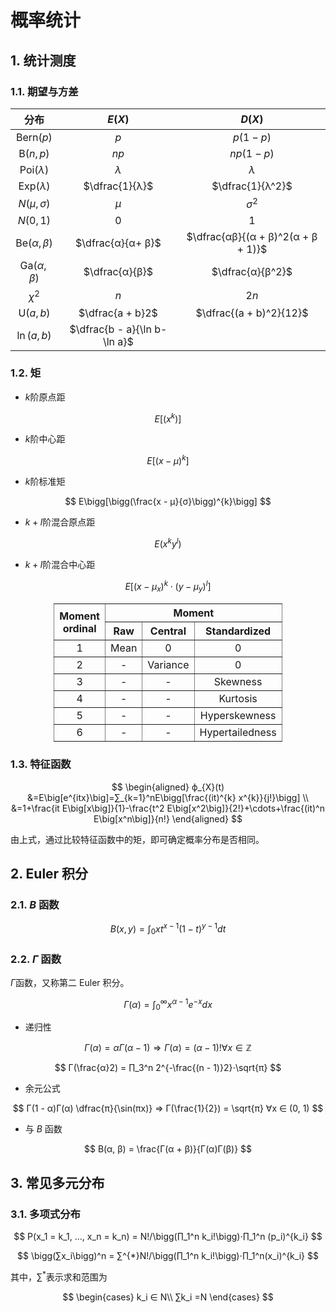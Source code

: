 # 概率统计

## 1. 统计测度

### 1.1. 期望与方差

|        分布         |            $E(X)$             |               $D(X)$               |
| :-----------------: | :---------------------------: | :--------------------------------: |
| $\mathrm{Bern}(p)$  |              $p$              |             $p(1 - p)$             |
| $\mathrm{B}(n, p)$  |             $np$              |            $np(1 - p)$             |
|  $\mathrm{Poi}(λ)$  |              $λ$              |                $λ$                 |
|  $\mathrm{Exp}(λ)$  |        $\dfrac{1}{λ}$         |          $\dfrac{1}{λ^2}$          |
|      $N(μ, σ)$      |              $μ$              |               $σ^2$                |
|      $N(0, 1)$      |              $0$              |                $1$                 |
| $\mathrm{Be}(α, β)$ |       $\dfrac{α}{α+ β}$       | $\dfrac{αβ}{(α + β)^2(α + β + 1)}$ |
| $\mathrm{Ga}(α, β)$ |        $\dfrac{α}{β}$         |          $\dfrac{α}{β^2}$          |
|        $χ^2$        |              $n$              |                $2n$                |
| $\mathrm{U}(a, b)$  |       $\dfrac{a + b}2$        |      $\dfrac{(a + b)^2}{12}$       |
|     $\ln(a, b)$     | $\dfrac{b - a}{\ln b- \ln a}$ |                                    |

### 1.2. 矩

- $k$阶原点距

$$
E\big[(x^{k})\big]
$$

- $k$阶中心距

$$
E\big[(x - μ)^{k}\big]
$$

- $k$阶标准矩

$$
E\bigg[\bigg(\frac{x - μ}{σ}\bigg)^{k}\bigg]
$$

- $k+l$阶混合原点距

$$
E(x^{k}y^l)
$$

- $k+l$阶混合中心距

$$
E\big[(x - μ_{x})^{k}⋅(y - μ_y)^l\big]
$$

<table border="1" cellspacing="0">
  <thead>
    <tr>
      <th rowspan="2">Moment <br> ordinal</th>
      <th colspan="3">Moment</th>
    </tr>
    <tr>
      <th>Raw</th>
      <th>Central</th>
      <th>Standardized</th>
    </tr>
  </thead>
  <tbody>
    <tr>
      <td>1</td>
      <td>Mean</td>
      <td>0</td>
      <td>0</td>
    </tr>
    <tr>
      <td>2</td>
      <td>-</td>
      <td>Variance</td>
      <td>0</td>
    </tr>
    <tr>
      <td>3</td>
      <td>-</td>
      <td>-</td>
      <td>Skewness</td>
    </tr>
    <tr>
      <td>4</td>
      <td>-</td>
      <td>-</td>
      <td>Kurtosis</td>
    </tr>
    <tr>
      <td>5</td>
      <td>-</td>
      <td>-</td>
      <td>Hyperskewness</td>
    </tr>
    <tr>
      <td>6</td>
      <td>-</td>
      <td>-</td>
      <td>Hypertailedness</td>
    </tr>
  </tbody>
</table>

### 1.3. 特征函数

$$
\begin{aligned}
ϕ_{X}(t)
&=E\big[e^{itx}\big]=∑_{k=1}^nE\bigg[\frac{(it)^{k} x^{k}}{j!}\bigg] \\
&=1+\frac{it E\big[x\big]}{1}-\frac{t^2 E\big[x^2\big]}{2!}+\cdots+\frac{(it)^n E\big[x^n\big]}{n!}
\end{aligned}
$$

由上式，通过比较特征函数中的矩，即可确定概率分布是否相同。

## 2. Euler 积分

### 2.1. $Β$ 函数

$$
Β(x, y) = ∫_0 x t^{x -1}(1 -t)^{y-1}dt
$$

### 2.2. $Γ$ 函数

$Γ$函数，又称第二 Euler 积分。

$$
Γ(α) = ∫_0^{∞}{x^{α-1}e^{- x}{dx}}
$$

- 递归性

$$
Γ(α) = αΓ(α-1) ⇒ Γ(α) = (α-1)! ∀x ∈ ℤ
$$

$$
Γ(\frac{α}2) = ∏_3^n 2^{-\frac{(n - 1)}2}⋅\sqrt{π}
$$

- 余元公式

$$
Γ(1 - α)Γ(α) \dfrac{π}{\sin(πx)} ⇒ Γ(\frac{1}{2}) = \sqrt{π} ∀x ∈ (0, 1)
$$

- 与 $Β$ 函数

$$
Β(α, β) = \frac{Γ(α + β)}{Γ(α)Γ(β)}
$$

## 3. 常见多元分布

### 3.1. 多项式分布

$$
P(x_1 = k_1, …, x_n = k_n) = N!/\bigg(∏_1^n k_i!\bigg)⋅∏_1^n (p_i)^{k_i}
$$

$$
\bigg(∑x_i\bigg)^n = ∑^{*}N!/\bigg(∏_1^n k_i!\bigg)⋅∏_1^n(x_i)^{k_i}
$$

其中，$∑^{*}$表示求和范围为

$$
\begin{cases}
  k_i ∈ N\\
  ∑k_i =N
\end{cases}
$$

<style>
table {
  width: auto;
  display: table;
  margin-left: auto;
  margin-right: auto;
  text-align: center;
}
</style>
